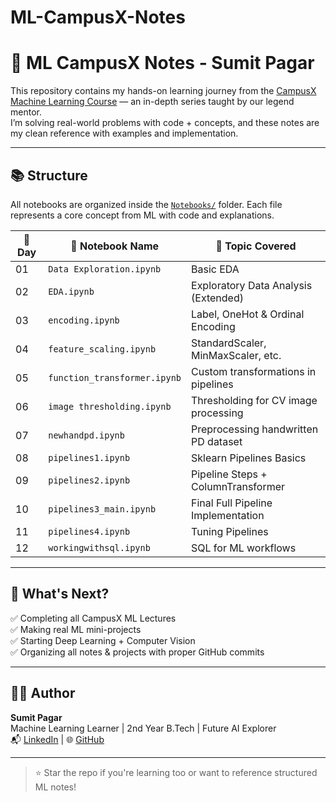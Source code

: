 # ML-CampusX-Notes
# 🧠 ML CampusX Notes - Sumit Pagar

This repository contains my hands-on learning journey from the [CampusX Machine Learning Course](https://www.youtube.com/@CampusX) — an in-depth series taught by our legend mentor.  
I’m solving real-world problems with code + concepts, and these notes are my clean reference with examples and implementation.

---

## 📚 Structure

All notebooks are organized inside the [`Notebooks/`](./Notebooks) folder. Each file represents a core concept from ML with code and explanations.

| 📘 Day | 📂 Notebook Name              | 📌 Topic Covered                      |
|-------|-------------------------------|---------------------------------------|
| 01    | `Data Exploration.ipynb`      | Basic EDA                             |
| 02    | `EDA.ipynb`                   | Exploratory Data Analysis (Extended)  |
| 03    | `encoding.ipynb`              | Label, OneHot & Ordinal Encoding      |
| 04    | `feature_scaling.ipynb`       | StandardScaler, MinMaxScaler, etc.    |
| 05    | `function_transformer.ipynb`  | Custom transformations in pipelines   |
| 06    | `image thresholding.ipynb`    | Thresholding for CV image processing  |
| 07    | `newhandpd.ipynb`             | Preprocessing handwritten PD dataset  |
| 08    | `pipelines1.ipynb`            | Sklearn Pipelines Basics              |
| 09    | `pipelines2.ipynb`            | Pipeline Steps + ColumnTransformer    |
| 10    | `pipelines3_main.ipynb`       | Final Full Pipeline Implementation    |
| 11    | `pipelines4.ipynb`            | Tuning Pipelines                      |
| 12    | `workingwithsql.ipynb`        | SQL for ML workflows                  |

---

## 🚀 What's Next?

✅ Completing all CampusX ML Lectures  
✅ Making real ML mini-projects  
✅ Starting Deep Learning + Computer Vision  
✅ Organizing all notes & projects with proper GitHub commits  

---

## 🧑‍💻 Author

**Sumit Pagar**  
Machine Learning Learner | 2nd Year B.Tech | Future AI Explorer  
📬 [LinkedIn]([https://linkedin.com/in/sumit-pagar](https://www.linkedin.com/in/sumit-pagar-7317402ab?utm_source=share&utm_campaign=share_via&utm_content=profile&utm_medium=android_app)) | 🌐 [GitHub](https://github.com/sumitpagar19)

---

> ⭐ Star the repo if you're learning too or want to reference structured ML notes!

